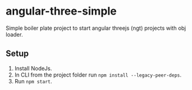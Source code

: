 # angular-three-simple

Simple boiler plate project to start angular threejs (ngt) projects with obj loader.

## Setup
1. Install NodeJs.
2. In CLI from the project folder run `npm install --legacy-peer-deps`.
3. Run `npm start`.
